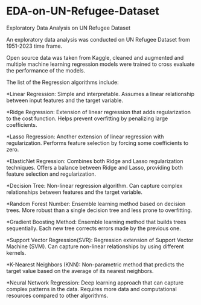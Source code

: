 # EDA-on-UN-Refugee-Dataset
Exploratory Data Analysis on UN Refugee Dataset

An exploratory data analysis was conducted on UN Refugee Dataset from 1951-2023 time frame.

Open source data was taken from Kaggle, cleaned and augmented and multiple machine learning regression models were trained to cross evaluate the performance of the models. 

The list of the Regression algorithms include:

*Linear Regression:
Simple and interpretable.
Assumes a linear relationship between input features and the target variable.

*Ridge Regression:
Extension of linear regression that adds regularization to the cost function.
Helps prevent overfitting by penalizing large coefficients.

*Lasso Regression:
Another extension of linear regression with regularization.
Performs feature selection by forcing some coefficients to zero.

*ElasticNet Regression:
Combines both Ridge and Lasso regularization techniques.
Offers a balance between Ridge and Lasso, providing both feature selection and regularization.

*Decision Tree:
Non-linear regression algorithm.
Can capture complex relationships between features and the target variable.

*Random Forest Number:
Ensemble learning method based on decision trees.
More robust than a single decision tree and less prone to overfitting.

*Gradient Boosting Method:
Ensemble learning method that builds trees sequentially.
Each new tree corrects errors made by the previous one.

*Support Vector Regression(SVR):
Regression extension of Support Vector Machine (SVM).
Can capture non-linear relationships by using different kernels.

*K-Nearest Neighbors (KNN):
Non-parametric method that predicts the target value based on the average of its nearest neighbors.

*Neural Network Regression:
Deep learning approach that can capture complex patterns in the data.
Requires more data and computational resources compared to other algorithms.






